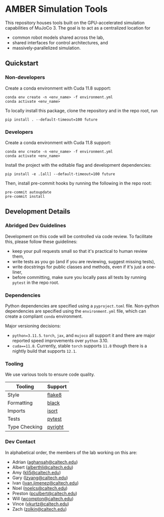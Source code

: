 # AMBER Simulation Tools
This repository houses tools built on the GPU-accelerated simulation capabilities of MuJoCo 3. The goal is to act as a centralized location for
* common robot models shared across the lab,
* shared interfaces for control architectures, and
* massively-parallelized simulation.

## Quickstart

### Non-developers
Create a conda environment with Cuda 11.8 support:
```
conda env create -n <env_name> -f environment.yml
conda activate <env_name>
```
To locally install this package, clone the repository and in the repo root, run
```
pip install . --default-timeout=100 future
```

### Developers
Create a conda environment with Cuda 11.8 support:
```
conda env create -n <env_name> -f environment.yml
conda activate <env_name>
```
Install the project with the editable flag and development dependencies:
```
pip install -e .[all] --default-timeout=100 future
```
Then, install pre-commit hooks by running the following in the repo root:
```
pre-commit autoupdate
pre-commit install
```

## Development Details

### Abridged Dev Guidelines
Development on this code will be controlled via code review. To facilitate this, please follow these guidelines:
* keep your pull requests small so that it's practical to human review them,
* write tests as you go (and if you are reviewing, suggest missing tests),
* write docstrings for public classes and methods, even if it's just a one-liner,
* before committing, make sure you locally pass all tests by running `pytest` in the repo root.

### Dependencies
Python dependencies are specified using a `pyproject.toml` file. Non-python dependencies are specified using the `environment.yml` file, which can create a compliant `conda` environment.

Major versioning decisions:
* `python=3.11.5`. `torch`, `jax`, and `mujoco` all support it and there are major reported speed improvements over `python` 3.10.
* `cuda==11.8`. Currently, stable `torch` supports `11.8` though there is a nightly build that supports `12.1`.

### Tooling
We use various tools to ensure code quality.

| Tooling       | Support                                           |
| ------------- | ------------------------------------------------- |
| Style         | [flake8](https://flake8.pycqa.org/en/latest/)     |
| Formatting    | [black](https://black.readthedocs.io/en/stable/)  |
| Imports       | [isort](https://pycqa.github.io/isort/)           |
| Tests         | [pytest](https://docs.pytest.org/en/stable/)      |
| Type Checking | [pyright](https://microsoft.github.io/pyright/#/) |

### Dev Contact
In alphabetical order, the members of the lab working on this are:
* Adrian (aghansah@caltech.edu)
* Albert (alberthli@caltech.edu)
* Amy (kli5@caltech.edu)
* Gary (lzyang@caltech.edu)
* Ivan (ivan.jimenez@caltech.edu)
* Noel (noelcs@caltech.edu)
* Preston (pculbert@caltech.edu)
* Will (wcompton@caltech.edu)
* Vince (vkurtz@caltech.edu)
* Zach (zolkin@caltech.edu)
